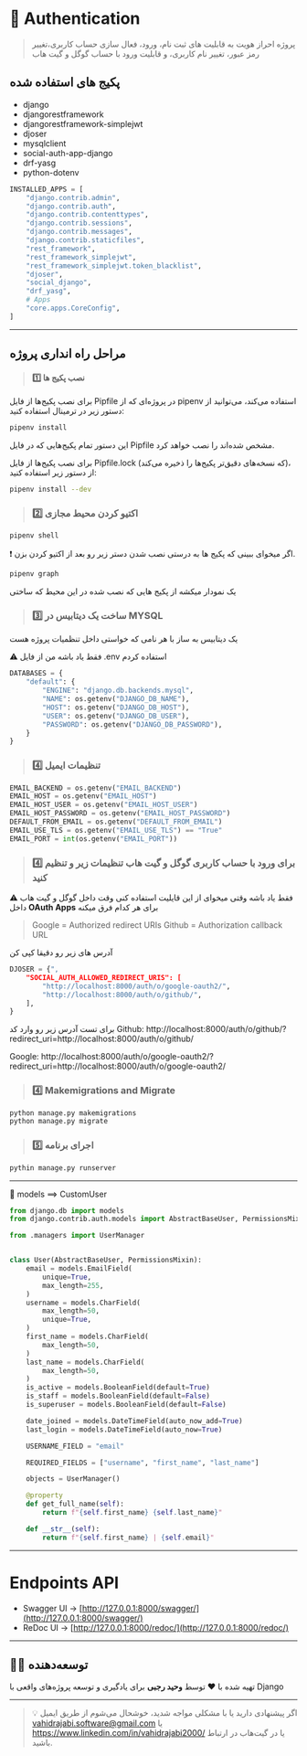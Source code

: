# 🚀   Authentication 
> پروژه احراز هویت به قابلیت های ثبت نام، ورود، فعال سازی حساب کاربری،تغییر رمز عبور، تغییر نام کاربری، و قابلیت ورود با حساب گوگل و گیت هاب

## پکیج های استفاده شده
- django 
- djangorestframework 
- djangorestframework-simplejwt 
- djoser 
- mysqlclient 
- social-auth-app-django 
- drf-yasg 
- python-dotenv 
```python
INSTALLED_APPS = [
    "django.contrib.admin",
    "django.contrib.auth",
    "django.contrib.contenttypes",
    "django.contrib.sessions",
    "django.contrib.messages",
    "django.contrib.staticfiles",
    "rest_framework",
    "rest_framework_simplejwt",
    "rest_framework_simplejwt.token_blacklist",
    "djoser",
    "social_django",
    "drf_yasg",
    # Apps
    "core.apps.CoreConfig",
]
```

___
## مراحل راه انداری پروژه
> #### 1️⃣   نصب پکیج ها
 برای نصب پکیج‌ها از فایل Pipfile در پروژه‌ای که از pipenv استفاده می‌کند، می‌توانید از دستور زیر در ترمینال استفاده کنید:
```bash
pipenv install 
```
این دستور تمام پکیج‌هایی که در فایل Pipfile مشخص شده‌اند را نصب خواهد کرد.

برای نصب پکیج‌ها از فایل Pipfile.lock (که نسخه‌های دقیق‌تر پکیج‌ها را ذخیره می‌کند)، از دستور زیر استفاده کنید:
```bash
pipenv install --dev
```

> ### 2️⃣  اکتیو کردن محیط مجازی

```bash
pipenv shell
```
❗  اگر میخوای ببینی که پکیج ها به درستی نصب شدن دستر زیر رو بعد از اکتیو کردن بزن.
```bash
pipenv graph
```
یک نمودار میکشه از پکیج هایی که نصب شده در این محیط که ساختی

> ### 3️⃣ ساخت یک دیتابیس در MYSQL
یک دیتابیس به ساز با هر نامی که خواستی داخل تنظمیات پروژه هست

⚠️ فقط یاد باشه من از فایل .env استفاده کردم
```python
DATABASES = {
    "default": {
        "ENGINE": "django.db.backends.mysql",
        "NAME": os.getenv("DJANGO_DB_NAME"),
        "HOST": os.getenv("DJANGO_DB_HOST"),
        "USER": os.getenv("DJANGO_DB_USER"),
        "PASSWORD": os.getenv("DJANGO_DB_PASSWORD"),
    }
}
```

> ### 4️⃣ تنظیمات ایمیل 
```python
EMAIL_BACKEND = os.getenv("EMAIL_BACKEND")
EMAIL_HOST = os.getenv("EMAIL_HOST")
EMAIL_HOST_USER = os.getenv("EMAIL_HOST_USER")
EMAIL_HOST_PASSWORD = os.getenv("EMAIL_HOST_PASSWORD")
DEFAULT_FROM_EMAIL = os.getenv("DEFAULT_FROM_EMAIL")
EMAIL_USE_TLS = os.getenv("EMAIL_USE_TLS") == "True"
EMAIL_PORT = int(os.getenv("EMAIL_PORT"))
```

> ### 4️⃣ برای ورود با حساب کاربری گوگل و گیت هاب تنظیمات زیر و تنظیم کنید

⚠️ فقط یاد باشه وقتی میخوای از این قایلیت استفاده کنی وقت داخل گوگل و گیت هاب داخل  **OAuth Apps** 
برای هر کدام فرق میکنه
> Google = Authorized redirect URIs
> Github = Authorization callback URL

آدرس های زیر رو دقیقا کپی کن

```python
DJOSER = {",
    "SOCIAL_AUTH_ALLOWED_REDIRECT_URIS": [
        "http://localhost:8000/auth/o/google-oauth2/",
        "http://localhost:8000/auth/o/github/",
    ], 
}
```
برای تست آدرس زیر رو وارد کد 
Github: http://localhost:8000/auth/o/github/?redirect_uri=http://localhost:8000/auth/o/github/

Google: http://localhost:8000/auth/o/google-oauth2/?redirect_uri=http://localhost:8000/auth/o/google-oauth2/



> ### 4️⃣ Makemigrations and Migrate
```bash
python manage.py makemigrations
python manage.py migrate
```

> ### 5️⃣  اجرای برنامه
```bash
pythin manage.py runserver
```

___
🐍  models ==> CustomUser

```python
from django.db import models
from django.contrib.auth.models import AbstractBaseUser, PermissionsMixin

from .managers import UserManager


class User(AbstractBaseUser, PermissionsMixin):
    email = models.EmailField(
        unique=True,
        max_length=255,
    )
    username = models.CharField(
        max_length=50,
        unique=True,
    )
    first_name = models.CharField(
        max_length=50,
    )
    last_name = models.CharField(
        max_length=50,
    )
    is_active = models.BooleanField(default=True)
    is_staff = models.BooleanField(default=False)
    is_superuser = models.BooleanField(default=False)

    date_joined = models.DateTimeField(auto_now_add=True)
    last_login = models.DateTimeField(auto_now=True)

    USERNAME_FIELD = "email"

    REQUIRED_FIELDS = ["username", "first_name", "last_name"]

    objects = UserManager()

    @property
    def get_full_name(self):
        return f"{self.first_name} {self.last_name}"

    def __str__(self):
        return f"{self.first_name} | {self.email}"
```
___
# Endpoints API

- Swagger UI → [http://127.0.0.1:8000/swagger/](http://127.0.0.1:8000/swagger/)
- ReDoc UI → [http://127.0.0.1:8000/redoc/](http://127.0.0.1:8000/redoc/)
 
___
## 👨‍💻 توسعه‌دهنده

تهیه شده با ❤️ توسط **وحید رجبی** برای یادگیری و توسعه پروژه‌های واقعی با Django

---

> 💡 اگر پیشنهادی دارید یا با مشکلی مواجه شدید، خوشحال می‌شوم از طریق ایمیل vahidrajabi.software@gmail.com یا https://www.linkedin.com/in/vahidrajabi2000/ یا در گیت‌هاب در ارتباط باشید.


